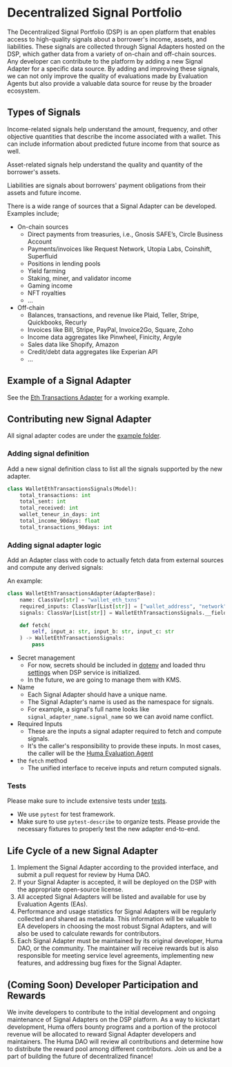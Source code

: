# Decentralized Signal Portfolio

The Decentralized Signal Portfolio (DSP) is an open platform that enables access to high-quality signals about a borrower's income, assets, and liabilities. These signals are collected through Signal Adapters hosted on the DSP, which gather data from a variety of on-chain and off-chain sources. Any developer can contribute to the platform by adding a new Signal Adapter for a specific data source. By adding and improving these signals, we can not only improve the quality of evaluations made by Evaluation Agents but also provide a valuable data source for reuse by the broader ecosystem.

## Types of Signals

Income-related signals help understand the amount, frequency, and other objective quantities that describe the income associated with a wallet. This can include information about predicted future income from that source as well.

Asset-related signals help understand the quality and quantity of the borrower's assets.

Liabilities are signals about borrowers' payment obligations from their assets and future income.

There is a wide range of sources that a Signal Adapter can be developed. Examples include;

- On-chain sources
  - Direct payments from treasuries, i.e., Gnosis SAFE’s, Circle Business Account
  - Payments/invoices like Request Network, Utopia Labs, Coinshift, Superfluid
  - Positions in lending pools
  - Yield farming
  - Staking, miner, and validator income
  - Gaming income
  - NFT royalties
  - …
- Off-chain
  - Balances, transactions, and revenue like Plaid, Teller, Stripe, Quickbooks, Recurly
  - Invoices like Bill, Stripe, PayPal, Invoice2Go, Square, Zoho
  - Income data aggregates like Pinwheel, Finicity, Argyle
  - Sales data like Shopify, Amazon
  - Credit/debt data aggregates like Experian API
  - …

## Example of a Signal Adapter

See the [Eth Transactions Adapter](../examples/signal_adapaters/simple_eth_transactions.py) for a working example.

## Contributing new Signal Adapter

All signal adapter codes are under the [example folder](../examples/signal_adapaters/).

### Adding signal definition

Add a new signal definition class to list all the signals supported by the new adapter.

```python
class WalletEthTransactionsSignals(Model):
    total_transactions: int
    total_sent: int
    total_received: int
    wallet_teneur_in_days: int
    total_income_90days: float 
    total_transactions_90days: int
```

### Adding signal adapter logic

Add an Adapter class with code to actually fetch data from external sources and compute any derived signals:

An example:

```python
class WalletEthTransactionsAdapter(AdapterBase):
    name: ClassVar[str] = "wallet_eth_txns"
    required_inputs: ClassVar[List[str]] = ["wallet_address", "network"]
    signals: ClassVar[List[str]] = WalletEthTransactionsSignals.__fields__.keys()

    def fetch(
        self, input_a: str, input_b: str, input_c: str
    ) -> WalletEthTransactionsSignals:
        pass
```

- Secret management
  - For now, secrets should be included in [dotenv](../evaluation_agent/dotenv/) and loaded thru [settings](../evaluation_agent/settings.py) when DSP service is initialized.
  - In the future, we are going to manage them with KMS.
- Name
  - Each Signal Adapter should have a unique name.
  - The Signal Adapter's name is used as the namespace for signals.
  - For example, a signal's full name looks like `signal_adapter_name.signal_name` so we can avoid name conflict.
- Required Inputs
  - These are the inputs a signal adapter required to fetch and compute signals.
  - It's the caller's responsibility to provide these inputs. In most cases, the caller will be the [Huma Evaluation Agent](./evaluation_agent.md)
- the `fetch` method
  - The unified interface to receive inputs and return computed signals.

### Tests

Please make sure to include extensive tests under [tests](../tests/api/signal_adapters/). 

- We use `pytest` for test framework.
- Make sure to use `pytest-describe` to organize tests.
Please provide the necessary fixtures to properly test the new adapter end-to-end.

## Life Cycle of a new Signal Adapter

1. Implement the Signal Adapter according to the provided interface, and submit a pull request for review by Huma DAO.
2. If your Signal Adapter is accepted, it will be deployed on the DSP with the appropriate open-source license.
3. All accepted Signal Adapters will be listed and available for use by Evaluation Agents (EAs).
4. Performance and usage statistics for Signal Adapters will be regularly collected and shared as metadata. This information will be valuable to EA developers in choosing the most robust Signal Adapters, and will also be used to calculate rewards for contributors.
5. Each Signal Adapter must be maintained by its original developer, Huma DAO, or the community. The maintainer will receive rewards but is also responsible for meeting service level agreements, implementing new features, and addressing bug fixes for the Signal Adapter.

## (Coming Soon) Developer Participation and Rewards

We invite developers to contribute to the initial development and ongoing maintenance of Signal Adapters on the DSP platform. As a way to kickstart development, Huma offers bounty programs and a portion of the protocol revenue will be allocated to reward Signal Adapter developers and maintainers. The Huma DAO will review all contributions and determine how to distribute the reward pool among different contributors. Join us and be a part of building the future of decentralized finance!
